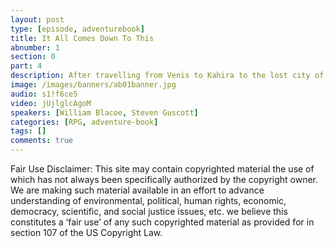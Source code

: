 ```yaml
---
layout: post
type: [episode, adventurebook]
title: It All Comes Down To This
abnumber: 1
section: 0
part: 4
description: After travelling from Venis to Kahira to the lost city of Du-En, Steven and William are confronted with a mystical cave that is supposed to contain the heart of Volent, a meteorite that allegedly grants powers of godhood. This is the final battleground of our adventure, where we and several other serious raiders are in a deadly competition to obtain inifinite power. Who can we trust? How many times will we die on our way through the cave? Find out in this episode.
image: /images/banners/ab01banner.jpg
audio: s1!f6ce5
video: jUjlglcAgoM
speakers: [William Blacoe, Steven Guscott]
categories: [RPG, adventure-book]
tags: []
comments: true
---
```

Fair Use Disclaimer:
This site may contain copyrighted material the use of which has not always been specifically authorized by the copyright owner. We are making such material available in an effort to advance understanding of environmental, political, human rights, economic, democracy, scientific, and social justice issues, etc. we believe this constitutes a ‘fair use’ of any such copyrighted material as provided for in section 107 of the US Copyright Law.